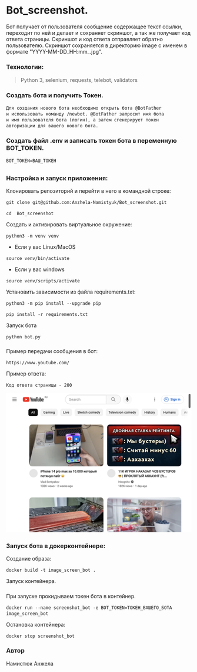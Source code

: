 # Bot_screenshot.

Бот получает от пользователя сообщение содержащее текст ссылки, переходит по ней и 
делает и сохраняет скриншот, а так же получает код ответа страницы. 
Скриншот и код ответа отправляет обратно пользователю.
Скриншот сохраняется в директорию image с именем в формате "YYYY-MM-DD_HH:mm_<link>.jpg".
#####

### Технологии:

> Python 3, selenium, requests, telebot, validators
###

### Создать бота и получить Токен.
```
Для создания нового бота необходимо открыть бота @BotFather 
и использовать команду /newbot. @BotFather запросит имя бота 
и имя пользователя бота (логин), а затем сгенерирует токен 
авторизации для вашего нового бота. 

```
### Создать файл .env и записать токен бота в переменную BOT_TOKEN. 
```
BOT_TOKEN=ВАШ_ТОКЕН
```
##

### Настройка и запуск приложения:

Клонировать репозиторий и перейти в него в командной строке:

```
git clone git@github.com:Anzhela-Namistyuk/Bot_screenshot.git 
```

```
cd  Bot_screenshot
```

Cоздать и активировать виртуальное окружение:

```
python3 -m venv venv
```

* Если у вас Linux/MacOS

```
source venv/bin/activate
```

* Если у вас windows

 ```
source venv/scripts/activate
```

Установить зависимости из файла requirements.txt:

```
python3 -m pip install --upgrade pip
```

```
pip install -r requirements.txt
```

Запуск бота
```
python bot.py
```

#####
Пример передачи сообщения в бот:
``` 
https://www.youtube.com/
```
 Пример ответа:
```
Kод ответа страницы - 200
```
![Image text](https://github.com/Anzhela-Namistyuk/Bot_screenshot/blob/main/image/2023-01-13_19:39_youtube.jpg)

#####
###  Запуск бота в докерконтейнере:

Создание образа:

```
docker build -t image_screen_bot .
```
Запуск контейнера.
#####
При запуске прокидываем токен бота в контейнер.
```
docker run --name screenshot_bot -e BOT_TOKEN=ТОКЕН_ВАШЕГО_БОТА image_screen_bot
```

Остановка контейнера:
```
docker stop screenshot_bot
```


### Автор
Намистюк Анжела 
#####
